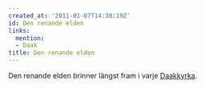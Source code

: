 ```yaml
---
created_at: '2011-01-07T14:30:19Z'
id: Den renande elden
links:
  mention:
  - Daak
title: Den renande elden
---
```


Den renande elden brinner längst fram i varje [Daakkyrka].

  [Daakkyrka]: Daak
